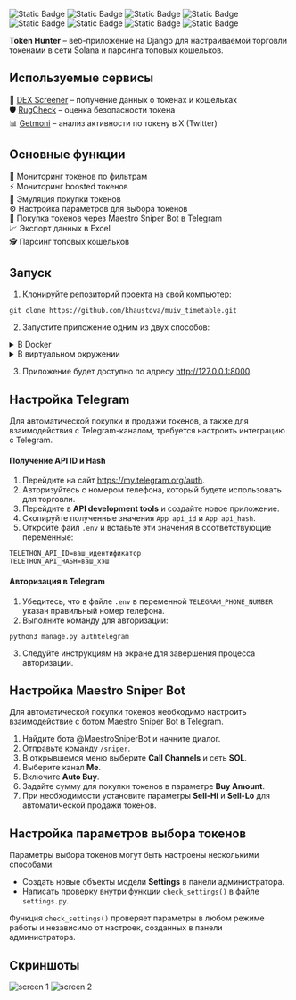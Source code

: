 
![Static Badge](https://img.shields.io/badge/Python-3.12.5-orange) ![Static Badge](https://img.shields.io/badge/Django-5.1-blue) ![Static Badge](https://img.shields.io/badge/Django_REST_framework-3.15.2-blue) ![Static Badge](https://img.shields.io/badge/Django_Telethon-1.4.0-blue) ![Static Badge](https://img.shields.io/badge/Celery-5.4.0-blue) ![Static Badge](https://img.shields.io/badge/PostgreSQL-14.15-purple) ![Static Badge](https://img.shields.io/badge/Redis-6.0.16-purple) ![Static Badge](https://img.shields.io/badge/DEX_Screener_API-v1-purple)

**Token Hunter** – веб-приложение на Django для настраиваемой торговли токенами в сети Solana и парсинга топовых кошельков.

## Используемые сервисы

:gem:  [DEX Screener](https://dexscreener.com/) – получение данных о токенах и кошельках   
:shield: [RugCheck](https://rugcheck.xyz/) – оценка безопасности токена   
:bar_chart: [Getmoni](https://rugcheck.xyz/) – анализ активности по токену в X (Twitter)   

## Основные функции

:mag_right: Мониторинг токенов по фильтрам   
:zap: Мониторинг boosted токенов   
:shopping_cart: Эмуляция покупки токенов  
:gear: Настройка параметров для выбора токенов   
:robot: Покупка токенов через Maestro Sniper Bot в Telegram  
:chart_with_upwards_trend: Экспорт данных в Excel  
:detective: Парсинг топовых кошельков  

## Запуск

1. Клонируйте репозиторий проекта на свой компьютер:

```
git clone https://github.com/khaustova/muiv_timetable.git
```

2. Запустите приложение одним из двух способов:
<details>
  <summary>В Docker</summary>
  
  * Переименуйте файл `.env.example` в `.env` и добавьте свои данные.   
  
  * Запустите приложение с помощью команды:  
  
    ```
    docker-compose up --build
    ```
  
</details>  

<details>
  <summary>В виртуальном окружении</summary>

  * Убедитесь, что у вас установлены и настроены Redis и PostgreSQL.

  * Переименуйте файл `.env.example` в `.env` и добавьте свои данные.  

  * Создайте виртуальное окружение:
    

  ```
  python3 -m venv .venv
  ```

  * Активируйте виртуальное окружение:  

    * Для Linux/MacOS:  

    ```
    source .venv/bin/activate
    ```
   
    * Для Windows:  

    ```
    .venv\Scripts\activate
    ```

  * Установите необходимые библиотеки:

  ```
  pip install -r requirements.txt
  ```

  * Выполните миграции базы данных:
    

  ```
  python3 manage.py migrate
  ```

  * Запустите сервер:

  ```
  python3 manage.py runserver
  ```
  
</details> 
  

3. Приложение будет доступно по адресу http://127.0.0.1:8000.  

## Настройка Telegram

Для автоматической покупки и продажи токенов, а также для взаимодействия с Telegram-каналом, требуется настроить интеграцию с Telegram.

#### Получение API ID и Hash

1. Перейдите на сайт https://my.telegram.org/auth.
2. Авторизуйтесь с номером телефона, который будете использовать для торговли.
3. Перейдите в **API development tools** и создайте новое приложение.
4. Скопируйте полученные значения `App api_id` и `App api_hash`.
5. Откройте файл `.env` и вставьте эти значения в соответствующие переменные:
    

```
TELETHON_API_ID=ваш_идентификатор
TELETHON_API_HASH=ваш_хэш
```

#### Авторизация в Telegram

1. Убедитесь, что в файле `.env` в переменной `TELEGRAM_PHONE_NUMBER` указан правильный номер телефона.
2. Выполните команду для авторизации:
    

```
python3 manage.py authtelegram
```

3. Следуйте инструкциям на экране для завершения процесса авторизации.

## Настройка Maestro Sniper Bot

Для автоматической покупки токенов необходимо настроить взаимодействие с ботом Maestro Sniper Bot в Telegram.

1. Найдите бота @MaestroSniperBot и начните диалог.
2. Отправьте команду `/sniper`.
3. В открывшемся меню выберите **Call Channels** и сеть **SOL**.
4. Выберите канал **Me**.
5. Включите **Auto Buy**.
6. Задайте сумму для покупки токенов в параметре **Buy Amount**.
7. При необходимости установите параметры **Sell-Hi** и **Sell-Lo** для автоматической продажи токенов.

## Настройка параметров выбора токенов

Параметры выбора токенов могут быть настроены несколькими способами:

- Создать новые объекты модели **Settings** в панели администратора.
- Написать проверку внутри функции `check_settings()` в файле `settings.py`.

Функция `check_settings()` проверяет параметры в любом режиме работы и независимо от настроек, созданных в панели администратора.

## Скриншоты

![screen 1](https://github.com/user-attachments/assets/560bfbae-61f5-4f05-b6c1-e5352a15b0bf) 
![screen 2](https://github.com/user-attachments/assets/0a6e1f00-770b-4f6d-81c3-34f7e7897429)

